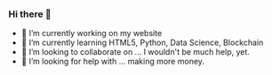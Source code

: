 ### Hi there 👋

- 🔭 I’m currently working on my website
- 🌱 I’m currently learning HTML5, Python, Data Science, Blockchain
- 👯 I’m looking to collaborate on ... I wouldn't be much help, yet.
- 🤔 I’m looking for help with ... making more money.

<!--
**austinwmille/austinwmille** is a ✨ _special_ ✨ repository because its `README.md` (this file) appears on your GitHub profile.

-->
